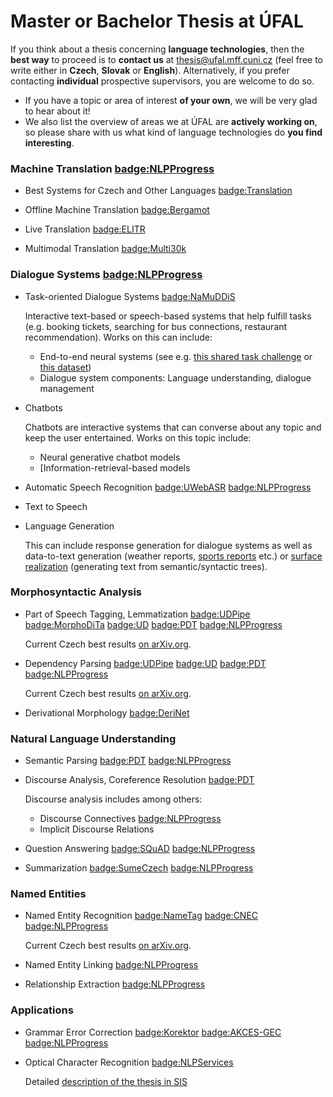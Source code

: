 # Master or Bachelor Thesis at ÚFAL

If you think about a thesis concerning **language technologies**, then the **best way**
to proceed is to **contact us** at <span class="glyphicon glyphicon-envelope"></span> thesis@ufal.mff.cuni.cz
(feel free to write either in **Czech**, **Slovak** or **English**).
Alternatively, if you prefer contacting **individual** prospective supervisors,
you are welcome to do so.

- If you have a topic or area of interest **of your own**, we will be very glad
  to hear about it!
- We also list the overview of areas we at ÚFAL are **actively working on**, so
  please share with us what kind of language technologies do **you find
  interesting**.

### Machine Translation [badge:NLPProgress](https://nlpprogress.com/english/machine_translation.html)

- Best Systems for Czech and Other Languages
  [badge:Translation](https://lindat.mff.cuni.cz/services/translation/)

- Offline Machine Translation
  [badge:Bergamot](https://browser.mt/)

- Live Translation
  [badge:ELITR](https://elitr.eu/)

- Multimodal Translation
  [badge:Multi30k](https://github.com/multi30k/dataset)

### Dialogue Systems [badge:NLPProgress](https://nlpprogress.com/english/dialogue.html)

- Task-oriented Dialogue Systems
  [badge:NaMuDDiS](https://ufal.mff.cuni.cz/grants/namuddis)
  
  Interactive text-based or speech-based systems that help fulfill tasks (e.g. booking tickets, searching for bus connections, restaurant recommendation). Works on this can include:
  - End-to-end neural systems (see e.g. [this shared task challenge](http://arxiv.org/abs/1807.11125) or [this dataset](https://www.aclweb.org/anthology/D18-1547))
  - Dialogue system components: Language understanding, dialogue management
  
- Chatbots

  Chatbots are interactive systems that can converse about any topic and keep the user entertained. Works on this topic include:
  - Neural generative chatbot models
  - [Information-retrieval-based models

- Automatic Speech Recognition
  [badge:UWebASR](https://lindat.mff.cuni.cz/services/uwebasr/)
  [badge:NLPProgress](http://nlpprogress.com/english/automatic_speech_recognition.html)

- Text to Speech

- Language Generation

  This can include response generation for dialogue systems as well as data-to-text generation (weather reports, [sports reports](https://aclweb.org/anthology/D17-1239) etc.) or [surface realization](http://taln.upf.edu/pages/msr2019-ws/SRST.html) (generating text from semantic/syntactic trees).

### Morphosyntactic Analysis

- Part of Speech Tagging, Lemmatization
  [badge:UDPipe](https://lindat.mff.cuni.cz/services/udpipe/)
  [badge:MorphoDiTa](https://lindat.mff.cuni.cz/services/morphodita/)
  [badge:UD](https://universaldependencies.org/)
  [badge:PDT](https://ufal.mff.cuni.cz/prague-dependency-treebank)
  [badge:NLPProgress](https://nlpprogress.com/english/part-of-speech_tagging.html)

  Current Czech best results [on arXiv.org](https://arxiv.org/pdf/1909.03544).

- Dependency Parsing
  [badge:UDPipe](https://lindat.mff.cuni.cz/services/udpipe/)
  [badge:UD](https://universaldependencies.org/)
  [badge:PDT](https://ufal.mff.cuni.cz/prague-dependency-treebank)
  [badge:NLPProgress](https://nlpprogress.com/english/dependency_parsing.html)

  Current Czech best results [on arXiv.org](https://arxiv.org/pdf/1909.03544).

- Derivational Morphology
  [badge:DeriNet](https://ufal.mff.cuni.cz/derinet)

### Natural Language Understanding

- Semantic Parsing
  [badge:PDT](https://ufal.mff.cuni.cz/prague-dependency-treebank)
  [badge:NLPProgress](https://nlpprogress.com/english/semantic_parsing.html)

- Discourse Analysis, Coreference Resolution
  [badge:PDT](https://ufal.mff.cuni.cz/prague-dependency-treebank)

  Discourse analysis includes among others:
  - Discourse Connectives [badge:NLPProgress](http://nlpprogress.com/english/coreference_resolution.html)
  - Implicit Discourse Relations

- Question Answering
  [badge:SQuAD](https://rajpurkar.github.io/SQuAD-explorer/)
  [badge:NLPProgress](https://nlpprogress.com/english/question_answering.html)

- Summarization
  [badge:SumeCzech](https://www.aclweb.org/anthology/L18-1551.pdf)
  [badge:NLPProgress](https://nlpprogress.com/english/summarization.html)

### Named Entities

- Named Entity Recognition
  [badge:NameTag](https://lindat.mff.cuni.cz/services/nametag/)
  [badge:CNEC](https://ufal.mff.cuni.cz/cnec)
  [badge:NLPProgress](http://nlpprogress.com/english/named_entity_recognition.html)

  Current Czech best results [on arXiv.org](https://arxiv.org/pdf/1909.03544).

- Named Entity Linking
  [badge:NLPProgress](http://nlpprogress.com/english/entity_linking.html)

- Relationship Extraction
  [badge:NLPProgress](https://nlpprogress.com/english/relationship_extraction.html)

### Applications

- Grammar Error Correction
  [badge:Korektor](https://lindat.mff.cuni.cz/services/korektor/)
  [badge:AKCES-GEC](http://hdl.handle.net/11234/1-3057)
  [badge:NLPProgress](http://nlpprogress.com/english/grammatical_error_correction.html)

- Optical Character Recognition
  [badge:NLPServices](https://lindat.mff.cuni.cz/en/services)
  
  Detailed [description of the thesis in SIS](https://is.cuni.cz/studium/dipl_st/index.php?id=&tid=&do=main&doo=detail&did=223095)
  
